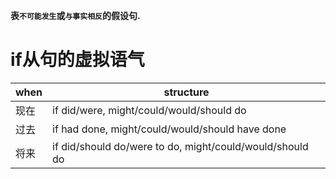 

**表`不可能发生`或`与事实相反`的假设句.**

# if从句的虚拟语气

| when | structure                                                |
| ---- | -------------------------------------------------------- |
| 现在 | if did/were, might/could/would/should do                 |
| 过去 | if had done, might/could/would/should have done          |
| 将来 | if did/should do/were to do, might/could/would/should do |



 